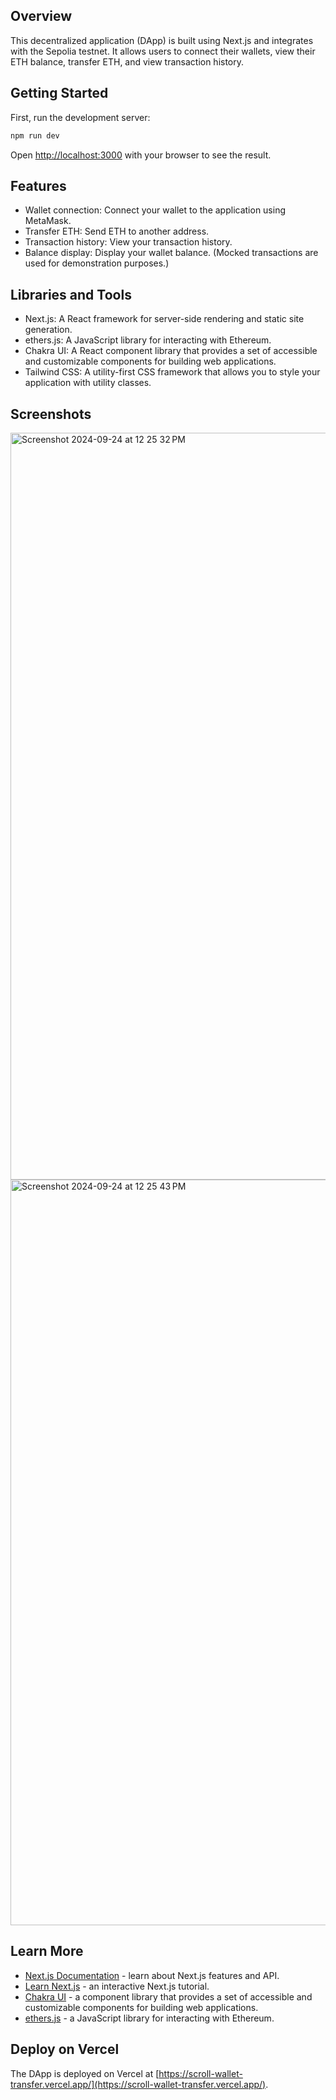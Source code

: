 ## Overview

This decentralized application (DApp) is built using Next.js and integrates with the Sepolia testnet. It allows users to connect their wallets, view their ETH balance, transfer ETH, and view transaction history.

## Getting Started

First, run the development server:

```bash
npm run dev
```

Open [http://localhost:3000](http://localhost:3000) with your browser to see the result.

## Features

- Wallet connection: Connect your wallet to the application using MetaMask.
- Transfer ETH: Send ETH to another address.
- Transaction history: View your transaction history.
- Balance display: Display your wallet balance. (Mocked transactions are used for demonstration purposes.)

## Libraries and Tools

- Next.js: A React framework for server-side rendering and static site generation.
- ethers.js: A JavaScript library for interacting with Ethereum.
- Chakra UI: A React component library that provides a set of accessible and customizable components for building web applications.
- Tailwind CSS: A utility-first CSS framework that allows you to style your application with utility classes.

## Screenshots

<img width="1195" alt="Screenshot 2024-09-24 at 12 25 32 PM" src="https://github.com/user-attachments/assets/a8faff41-2b23-402d-b28c-ac55760ad5cf">
<img width="1193" alt="Screenshot 2024-09-24 at 12 25 43 PM" src="https://github.com/user-attachments/assets/f20fb60c-113d-4075-b43b-43d51618597d">


## Learn More

- [Next.js Documentation](https://nextjs.org/docs) - learn about Next.js features and API.
- [Learn Next.js](https://nextjs.org/learn) - an interactive Next.js tutorial.
- [Chakra UI](https://chakra-ui.com/) - a component library that provides a set of accessible and customizable components for building web applications.
- [ethers.js](https://docs.ethers.io/v5/) - a JavaScript library for interacting with Ethereum.

## Deploy on Vercel

The DApp is deployed on Vercel at [https://scroll-wallet-transfer.vercel.app/](https://scroll-wallet-transfer.vercel.app/).
